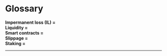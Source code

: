 # Glossary

**Impermanent loss \(IL\) =   
Liquidity =**  
**Smart contracts =  
Slippage =   
Staking =**   
  
****

